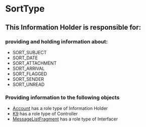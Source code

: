 # SortType
## This Information Holder is responsible for:
### providing and holding information about: 
* SORT_SUBJECT
* SORT_DATE
* SORT_ATTACHMENT
* SORT_ARRIVAL
* SORT_FLAGGED
* SORT_SENDER
* SORT_UNREAD
### Providing information to the following objects 
* [Account](../InformationHolders/Account.md) has a role type of Information Holder
* [K9](../Controllers/K9.md) has a role type of Controller
* [MessageListFragment](../Interfacers/MessageListFragment.md) has a role type of Interfacer
